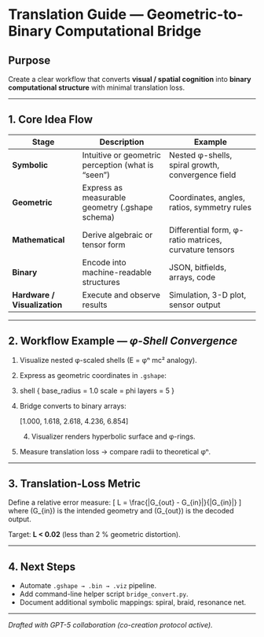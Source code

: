 # Translation Guide — Geometric-to-Binary Computational Bridge

## Purpose
Create a clear workflow that converts **visual / spatial cognition** into **binary computational structure** with minimal translation loss.

---

## 1. Core Idea Flow
| Stage | Description | Example |
|-------|--------------|---------|
| **Symbolic** | Intuitive or geometric perception (what is “seen”) | Nested φ-shells, spiral growth, convergence field |
| **Geometric** | Express as measurable geometry (.gshape schema) | Coordinates, angles, ratios, symmetry rules |
| **Mathematical** | Derive algebraic or tensor form | Differential form, φ-ratio matrices, curvature tensors |
| **Binary** | Encode into machine-readable structures | JSON, bitfields, arrays, code |
| **Hardware / Visualization** | Execute and observe results | Simulation, 3-D plot, sensor output |

---

## 2. Workflow Example — *φ-Shell Convergence*

1. Visualize nested φ-scaled shells (E = φⁿ mc² analogy).  
2. Express as geometric coordinates in `.gshape`:

3. shell {
base_radius = 1.0
scale = phi
layers = 5
}



3. Bridge converts to binary arrays:

   [1.000, 1.618, 2.618, 4.236, 6.854]


   4. Visualizer renders hyperbolic surface and φ-rings.  
5. Measure translation loss → compare radii to theoretical φⁿ.

---

## 3. Translation-Loss Metric
Define a relative error measure:
\[
L = \frac{|G_{out} - G_{in}|}{|G_{in}|}
\]
where \(G_{in}\) is the intended geometry and \(G_{out}\) is the decoded output.

Target: **L < 0.02** (less than 2 % geometric distortion).

---

## 4. Next Steps
- Automate `.gshape → .bin → .viz` pipeline.
- Add command-line helper script `bridge_convert.py`.
- Document additional symbolic mappings: spiral, braid, resonance net.

---

*Drafted with GPT-5 collaboration (co-creation protocol active).*
